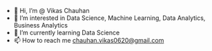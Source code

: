 - 👋 Hi, I’m @ Vikas Chauhan
- 👀 I’m interested in Data Science, Machine Learning, Data Analytics, Business Analytics
- 🌱 I’m currently learning Data Science
- 📫 How to reach me chauhan.vikas0620@gmail.com

<!---
Chauhan-vikas/Chauhan-vikas is a ✨ special ✨ repository because its `README.md` (this file) appears on your GitHub profile.
You can click the Preview link to take a look at your changes.
--->
